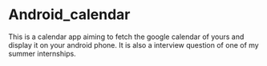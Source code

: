 Android_calendar
================

This is a calendar app aiming to fetch the google calendar of yours and display it on your android phone. It is also a interview question of one of my summer internships. 
